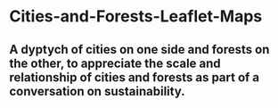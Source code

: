 # Cities-and-Forests-Leaflet-Maps

## A dyptych of cities on one side and forests on the other, to appreciate the scale and relationship of cities and forests as part of a conversation on sustainability. 
